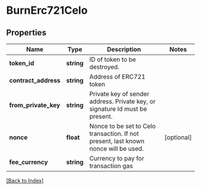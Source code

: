 # BurnErc721Celo

## Properties

Name | Type | Description | Notes
------------ | ------------- | ------------- | -------------
**token_id** | **string** | ID of token to be destroyed. |
**contract_address** | **string** | Address of ERC721 token |
**from_private_key** | **string** | Private key of sender address. Private key, or signature Id must be present. |
**nonce** | **float** | Nonce to be set to Celo transaction. If not present, last known nonce will be used. | [optional]
**fee_currency** | **string** | Currency to pay for transaction gas |

[[Back to Index]](../index.md)
